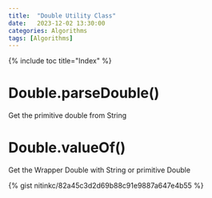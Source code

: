```yaml
---
title:  "Double Utility Class"
date:   2023-12-02 13:30:00
categories: Algorithms
tags: [Algorithms]
---
```


{% include toc title="Index" %}

# Double.parseDouble()

Get the primitive double from String

# Double.valueOf()

Get the Wrapper Double with String or primitive Double

{% gist nitinkc/82a45c3d2d69b88c91e9887a647e4b55 %}


